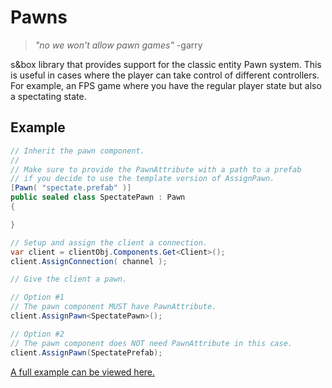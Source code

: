 # Pawns

> _"no we won't allow pawn games"_ -garry

s&box library that provides support for the classic entity Pawn system. This is useful in cases where the player can take control of different controllers. For example, an FPS game where you have the regular player state but also a spectating state.

## Example

```csharp
// Inherit the pawn component.
//
// Make sure to provide the PawnAttribute with a path to a prefab
// if you decide to use the template version of AssignPawn.
[Pawn( "spectate.prefab" )]
public sealed class SpectatePawn : Pawn
{

}
```

```csharp
// Setup and assign the client a connection.
var client = clientObj.Components.Get<Client>();
client.AssignConnection( channel );

// Give the client a pawn.

// Option #1
// The pawn component MUST have PawnAttribute.
client.AssignPawn<SpectatePawn>();

// Option #2
// The pawn component does NOT need PawnAttribute in this case.
client.AssignPawn(SpectatePrefab);
```

[A full example can be viewed here.](https://github.com/Small-Fish-Dev/pawns/tree/main/code/Example)
